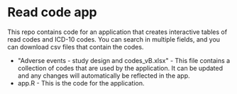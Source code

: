 # Read code app

This repo contains code for an application that creates interactive tables of read codes and ICD-10 codes. You can search in multiple fields, and you can download csv files that contain the codes.

- "Adverse events - study design and codes_vB.xlsx" - This file contains a collection of codes that are used by the application. It can be updated and any changes will automatically be reflected in the app.
- app.R - This is the code for the application.



